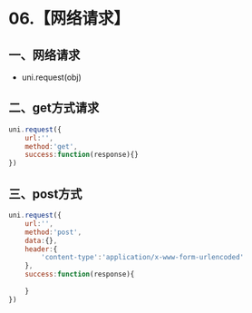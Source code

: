# 06.【网络请求】

## 一、网络请求

- uni.request(obj)

## 二、get方式请求

```javascript
uni.request({
    url:'',
    method:'get',
    success:function(response){}
})
```

## 三、post方式

```javascript
uni.request({
    url:'',
    method:'post',
    data:{},
    header:{
        'content-type':'application/x-www-form-urlencoded'
    },
    success:function(response){
        
    }
})
```

